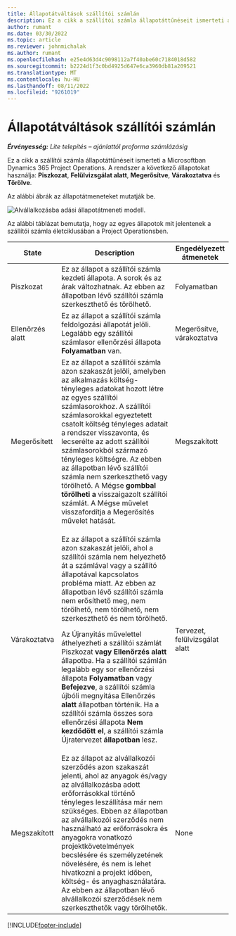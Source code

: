 ```yaml
---
title: Állapotátváltások szállítói számlán
description: Ez a cikk a szállítói számla állapotáttűnéseit ismerteti a Microsoftban Dynamics 365 Project Operations.
author: rumant
ms.date: 03/30/2022
ms.topic: article
ms.reviewer: johnmichalak
ms.author: rumant
ms.openlocfilehash: e25e4d63d4c9098112a7f40abe60c7184018d582
ms.sourcegitcommit: b2224d1f3c0bd4925d647e6ca3960db81a209521
ms.translationtype: MT
ms.contentlocale: hu-HU
ms.lasthandoff: 08/11/2022
ms.locfileid: "9261019"
---
```

# <a name="state-transitions-on-a-vendor-invoice"></a>Állapotátváltások szállítói számlán

_**Érvényesség:** Lite telepítés – ajánlattól proforma számlázásig_

Ez a cikk a szállítói számla állapotáttűnéseit ismerteti a Microsoftban Dynamics 365 Project Operations. A rendszer a következő állapotokat használja: **Piszkozat**, **Felülvizsgálat alatt**, **Megerősítve**, **Várakoztatva** és **Törölve**.

Az alábbi ábrák az állapotátmeneteket mutatják be.

![Alvállalkozásba adási állapotátmeneti modell.](../media/VI_State_Model.jpg)

Az alábbi táblázat bemutatja, hogy az egyes állapotok mit jelentenek a szállítói számla életciklusában a Project Operationsben.

| State | Description | Engedélyezett átmenetek |
| --- | --- | --- |
| Piszkozat | Ez az állapot a szállítói számla kezdeti állapota. A sorok és az árak változhatnak. Az ebben az állapotban lévő szállítói számla szerkeszthető és törölhető. | Folyamatban |
| Ellenőrzés alatt | Ez az állapot a szállítói számla feldolgozási állapotát jelöli. Legalább egy szállítói számlasor ellenőrzési állapota **Folyamatban** van. | Megerősítve, várakoztatva |
| Megerősített | Ez az állapot a szállítói számla azon szakaszát jelöli, amelyben az alkalmazás költség-tényleges adatokat hozott létre az egyes szállítói számlasorokhoz. A szállítói számlasorokkal egyeztetett csatolt költség tényleges adatait a rendszer visszavonta, és lecserélte az adott szállítói számlasorokból származó tényleges költségre. Az ebben az állapotban lévő szállítói számla nem szerkeszthető vagy törölhető. A Mégse **gombbal törölheti a** visszaigazolt szállítói számlát. A Mégse művelet visszafordítja a Megerősítés művelet hatását. | Megszakított |
| Várakoztatva | <p>Ez az állapot a szállítói számla azon szakaszát jelöli, ahol a szállítói számla nem helyezhető át a számlával vagy a szállító állapotával kapcsolatos probléma miatt. Az ebben az állapotban lévő szállítói számla nem erősíthető meg, nem törölhető, nem törölhető, nem szerkeszthető és nem törölhető.</p><p>Az Újranyitás művelettel áthelyezheti a szállítói számlát Piszkozat **vagy** **Ellenőrzés alatt** állapotba. Ha a szállítói számlán legalább egy sor ellenőrzési állapota **Folyamatban** vagy **Befejezve**, a szállítói számla újbóli megnyitása Ellenőrzés **alatt** állapotban történik. Ha a szállítói számla összes sora ellenőrzési állapota **Nem kezdődött el**, a szállítói számla Újratervezet **állapotban** lesz.</p> | Tervezet, felülvizsgálat alatt |
| Megszakított | Ez az állapot az alvállalkozói szerződés azon szakaszát jelenti, ahol az anyagok és/vagy az alvállalkozásba adott erőforrásokkal történő tényleges leszállítása már nem szükséges. Ebben az állapotban az alvállalkozói szerződés nem használható az erőforrásokra és anyagokra vonatkozó projektkövetelmények becslésére és személyzetének növelésére, és nem is lehet hivatkozni a projekt időben, költség- és anyaghasználatára. Az ebben az állapotban lévő alvállalkozói szerződések nem szerkeszthetők vagy törölhetők. | None |

[!INCLUDE[footer-include](../../includes/footer-banner.md)]
